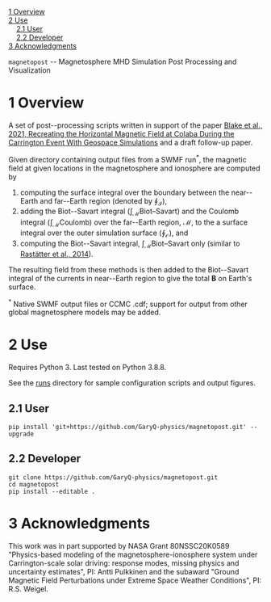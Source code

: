 <!--- TOC ---> [1 Overview](#1-overview)<br/> [2 Use](#2-use)<br/>&nbsp;&nbsp;&nbsp; [2.1 User](#21-user)<br/>&nbsp;&nbsp;&nbsp; [2.2 Developer](#22-developer)<br/> [3 Acknowledgments](#3-acknowledgments)<br/><!--- /TOC --->`magnetopost` -- Magnetosphere MHD Simulation Post Processing and Visualization# 1 OverviewA set of post--processing scripts written in support of the paper [Blake et al., 2021, Recreating the Horizontal Magnetic Field at Colaba During the Carrington Event With Geospace Simulations](https://doi.org/10.1029/2020SW002585) and a draft follow-up paper.Given directory containing output files from a SWMF run<sup>\*</sup>, the magnetic field at given locations in the magnetosphere and ionosphere are computed by1. computing the surface integral over the boundary between the near--Earth and far--Earth region (denoted by $\oint_{\mathcal{I}}$),2. adding the Biot--Savart integral ($\int_{\mathcal{M}}\text{Biot--Savart}$) and the Coulomb integral ($\int_{\mathcal{M}}\text{Coulomb}$) over the far--Earth region, $\mathcal{M}$, to the a surface integral over the outer simulation surface ($\oint_{\mathcal{O}}$), and3. computing the Biot--Savart integral, $\int_{\mathcal{M}}\text{Biot--Savart}$ only (similar to [Rastätter et al., 2014](https://doi.org/10.1002/2014SW001083)).The resulting field from these methods is then added to the Biot--Savart integral of the currents in near--Earth region to give the total $\mathbf{B}$ on Earth's surface.<sup>\*</sup> Native SWMF output files or CCMC .cdf; support for output from other global magnetosphere models may be added.# 2 UseRequires Python 3. Last tested on Python 3.8.8.See the [runs](https://github.com/GaryQ-physics/magnetopost/tree/main/runs) directory for sample configuration scripts and output figures.## 2.1 User```pip install 'git+https://github.com/GaryQ-physics/magnetopost.git' --upgrade```## 2.2 Developer```git clone https://github.com/GaryQ-physics/magnetopost.gitcd magnetopostpip install --editable .```# 3 AcknowledgmentsThis work was in part supported by NASA Grant 80NSSC20K0589 "Physics-based modeling of the magnetosphere-ionosphere system under Carrington-scale solar driving: response modes, missing physics and uncertainty estimates", PI: Antti Pulkkinen and the subaward "Ground Magnetic Field Perturbations under Extreme Space Weather Conditions", PI: R.S. Weigel.